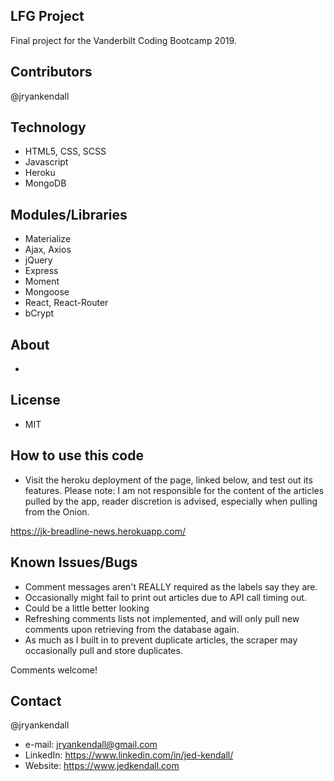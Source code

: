 ## LFG Project
Final project for the Vanderbilt Coding Bootcamp 2019.

## Contributors
@jryankendall

## Technology
- HTML5, CSS, SCSS
- Javascript
- Heroku
- MongoDB

## Modules/Libraries
- Materialize
- Ajax, Axios
- jQuery
- Express
- Moment
- Mongoose
- React, React-Router
- bCrypt

## About
- 

## License
- MIT

## How to use this code
- Visit the heroku deployment of the page, linked below, and test out its features. Please note: I am not responsible for the content of the articles pulled by the app, reader discretion is advised, especially when pulling from the Onion.

https://jk-breadline-news.herokuapp.com/


## Known Issues/Bugs
- Comment messages aren't REALLY required as the labels say they are.
- Occasionally might fail to print out articles due to API call timing out.
- Could be a little better looking
- Refreshing comments lists not implemented, and will only pull new comments upon retrieving from the database again.
- As much as I built in to prevent duplicate articles, the scraper may occasionally pull and store duplicates.

Comments welcome!
  
## Contact

@jryankendall
- e-mail: jryankendall@gmail.com
- LinkedIn: https://www.linkedin.com/in/jed-kendall/
- Website: https://www.jedkendall.com
